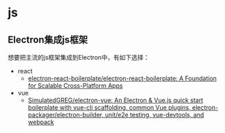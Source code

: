 # js

## Electron集成js框架

想要把主流的js框架集成到Electron中，有如下选择：

* react
    * [electron-react-boilerplate/electron-react-boilerplate: A Foundation for Scalable Cross-Platform Apps](https://github.com/electron-react-boilerplate/electron-react-boilerplate)
* vue
    * [SimulatedGREG/electron-vue: An Electron & Vue.js quick start boilerplate with vue-cli scaffolding, common Vue plugins, electron-packager/electron-builder, unit/e2e testing, vue-devtools, and webpack](https://github.com/SimulatedGREG/electron-vue)